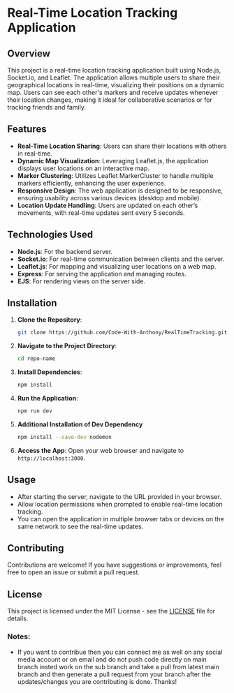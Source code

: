 # Real-Time Location Tracking Application

## Overview

This project is a real-time location tracking application built using Node.js, Socket.io, and Leaflet. The application allows multiple users to share their geographical locations in real-time, visualizing their positions on a dynamic map. Users can see each other's markers and receive updates whenever their location changes, making it ideal for collaborative scenarios or for tracking friends and family.

## Features

- **Real-Time Location Sharing**: Users can share their locations with others in real-time.
- **Dynamic Map Visualization**: Leveraging Leaflet.js, the application displays user locations on an interactive map.
- **Marker Clustering**: Utilizes Leaflet MarkerCluster to handle multiple markers efficiently, enhancing the user experience.
- **Responsive Design**: The web application is designed to be responsive, ensuring usability across various devices (desktop and mobile).
- **Location Update Handling**: Users are updated on each other’s movements, with real-time updates sent every 5 seconds.

## Technologies Used

- **Node.js**: For the backend server.
- **Socket.io**: For real-time communication between clients and the server.
- **Leaflet.js**: For mapping and visualizing user locations on a web map.
- **Express**: For serving the application and managing routes.
- **EJS**: For rendering views on the server side.

## Installation

1. **Clone the Repository**:
   ```bash
   git clone https://github.com/Code-With-Anthony/RealTimeTracking.git
   ```
   
2. **Navigate to the Project Directory**:
   ```bash
   cd repo-name
   ```

3. **Install Dependencies**:
   ```bash
   npm install
   ```

4. **Run the Application**:
   ```bash
   npm run dev
   ```
   
5. **Additional Installation of Dev Dependency**
   ```bash
   npm install --save-dev nodemon
   ```
   
6. **Access the App**:
   Open your web browser and navigate to `http://localhost:3000`.

## Usage

- After starting the server, navigate to the URL provided in your browser.
- Allow location permissions when prompted to enable real-time location tracking.
- You can open the application in multiple browser tabs or devices on the same network to see the real-time updates.

## Contributing

Contributions are welcome! If you have suggestions or improvements, feel free to open an issue or submit a pull request.

## License

This project is licensed under the MIT License - see the [LICENSE](LICENSE) file for details.


### Notes:
- If you want to contribue then you can connect me as well on any social media account or on email and do not push code directly on main branch insted work on the sub branch and take a pull from latest main branch and then generate a pull request from your branch after the updates/changes you are contributing is done. Thanks!

